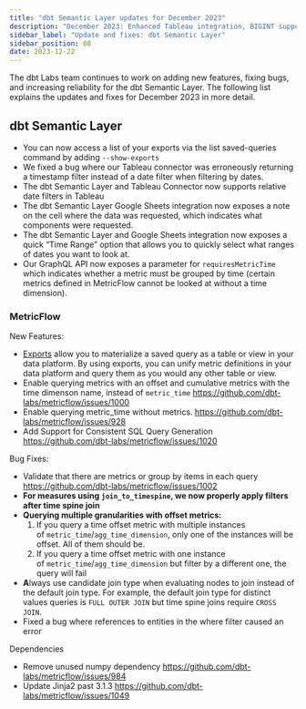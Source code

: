 ```yaml
---
title: "dbt Semantic Layer updates for December 2023"
description: "December 2023: Enhanced Tableau integration, BIGINT support, LookML to MetricFlow conversion, and deprecation of legacy features."
sidebar_label: "Update and fixes: dbt Semantic Layer"
sidebar_position: 08
date: 2023-12-22
---
```

The dbt Labs team continues to work on adding new features, fixing bugs, and increasing reliability for the dbt Semantic Layer. The following list explains the updates and fixes for December 2023 in more detail. 

## dbt Semantic Layer
- You can now access a list of your exports via the list saved-queries command by adding `--show-exports`
- We fixed a bug where our Tableau connector was erroneously returning a timestamp filter instead of a date filter when filtering by dates.
- The dbt Semantic Layer and Tableau Connector now supports relative date filters in Tableau
- The dbt Semantic Layer Google Sheets integration now exposes a note on the cell where the data was requested, which indicates what components were requested.
- The dbt Semantic Layer and Google Sheets integration now exposes a quick “Time Range” option that allows you to quickly select what ranges of dates you want to look at.
- Our GraphQL API now exposes a parameter for `requiresMetricTime` which indicates whether a metric must be grouped by time (certain metrics defined in MetricFlow cannot be looked at without a time dimension).

### MetricFlow

New Features:

- [Exports](https://docs.getdbt.com/docs/use-dbt-semantic-layer/exports#define-exports) allow you to materialize a saved query as a table or view in your data platform. By using exports, you can unify metric definitions in your data platform and query them as you would any other table or view.
- Enable querying metrics with an offset and cumulative metrics with the time dimenson name, instead of `metric_time` https://github.com/dbt-labs/metricflow/issues/1000
- Enable querying metric_time without metrics. https://github.com/dbt-labs/metricflow/issues/928
- Add Support for Consistent SQL Query Generation https://github.com/dbt-labs/metricflow/issues/1020

Bug Fixes:

- Validate that there are metrics or group by items in each query https://github.com/dbt-labs/metricflow/issues/1002
- **For measures using `join_to_timespine`, we now properly apply filters after time spine join**
- **Querying multiple granularities with offset metrics:**
    1. If you query a time offset metric with multiple instances of `metric_time`/`agg_time_dimension`, only one of the instances will be offset. All of them should be.
    2. If you query a time offset metric with one instance of `metric_time`/`agg_time_dimension` but filter by a different one, the query will fail
- **A**lways use candidate join type when evaluating nodes to join instead of the default join type. For example, the default join type for distinct values queries is `FULL OUTER JOIN` but time spine joins require `CROSS JOIN`.
- Fixed a bug where references to entities in the where filter caused an error

Dependencies

- Remove unused numpy dependency https://github.com/dbt-labs/metricflow/issues/984
- Update Jinja2 past 3.1.3 https://github.com/dbt-labs/metricflow/issues/1049
